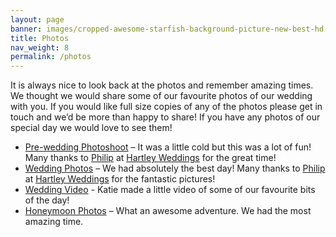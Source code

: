 ```yaml
---
layout: page
banner: images/cropped-awesome-starfish-background-picture-new-best-hd-wallpapers-of-starfish-2.jpg
title: Photos
nav_weight: 8
permalink: /photos
---
```

It is always nice to look back at the photos and remember amazing times. We thought we would share some of our favourite photos of our wedding with you. If you would like full size copies of any of the photos please get in touch and we’d be more than happy to share! If you have any photos of our special day we would love to see them!

* <a href="https://goo.gl/photos/NFcnpbo5vouYMAZUA" target="_blank">Pre-wedding Photoshoot</a> – It was a little cold but this was a lot of fun! Many thanks to [Philip](http://www.hartleyweddings.co.uk/about) at [Hartley Weddings](http://www.hartleyweddings.co.uk/)  for the great time!
* <a href="https://goo.gl/photos/KU38GjvVhVhz8koe7" target="_blank">Wedding Photos</a> – We had absolutely the best day! Many thanks to [Philip](http://www.hartleyweddings.co.uk/about) at [Hartley Weddings](http://www.hartleyweddings.co.uk/) for the fantastic pictures!
* <a href="https://goo.gl/photos/C5NUArVw5cxKmC3k8" target="_blank">Wedding Video</a> - Katie made a little video of some of our favourite bits of the day!
* <a href="https://goo.gl/photos/Watpf2fjiAWCfc4G7" target="_blank">Honeymoon Photos</a> – What an awesome adventure. We had the most amazing time.